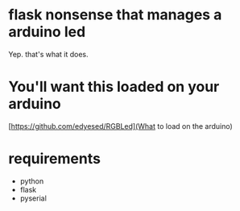 # flask nonsense that manages a arduino led
Yep. that's what it does. 

# You'll want this loaded on your arduino
[https://github.com/edyesed/RGBLed](What to load on the arduino)

# requirements
* python
* flask
* pyserial
